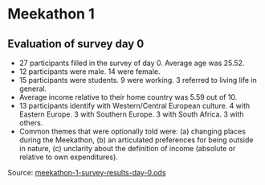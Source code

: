 # Meekathon 1

## Evaluation of survey day 0

* 27 participants filled in the survey of day 0\. Average age was 25.52\. 
* 12 participants were male. 14 were female.
* 15 participants were students. 9 were working. 3 referred to living life in general. 
* Average income relative to their home country was 5.59 out of 10\.
* 13 participants identify with Western/Central European culture. 4 with Eastern Europe. 3 with Southern Europe. 3 with South Africa. 3 with others. 
* Common themes that were optionally told were: (a) changing places during the Meekathon, (b) an articulated preferences for being outside in nature, (c) unclarity about the definition of income (absolute or relative to own expenditures). 

Source: [meekathon-1-survey-results-day-0.ods](http://meekathon-1-survey-results-day-0.ods)